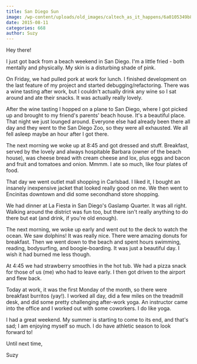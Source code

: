 ```yaml
---
title: San Diego Sun
image: /wp-content/uploads/old_images/caltech_as_it_happens/6a0105349b8251970b01b7c7b9b0a6970b.jpg
date: 2015-08-11
categories: 668
author: Suzy
---
```



Hey there!

I just got back from a beach weekend in San Diego. I'm a little fried - both mentally and physically. My skin is a disturbing shade of pink.

On Friday, we had pulled pork at work for lunch. I finished development on the last feature of my project and started debugging/refactoring. There was a wine tasting after work, but I couldn't actually drink any wine so I sat around and ate their snacks. It was actually really lovely.

After the wine tasting I hopped on a plane to San Diego, where I got picked up and brought to my friend's parents' beach house. It's a beautiful place. That night we just lounged around. Everyone else had already been there all day and they went to the San Diego Zoo, so they were all exhausted. We all fell asleep maybe an hour after I got there.

The next morning we woke up at 8:45 and got dressed and stuff. Breakfast, served by the lovely and always hospitable Barbara (owner of the beach house), was cheese bread with cream cheese and lox, plus eggs and bacon and fruit and tomatoes and onion. Mmmm. I ate so much, like four plates of food.

That day we went outlet mall shopping in Carlsbad. I liked it, I bought an insanely inexpensive jacket that looked really good on me. We then went to Encinitas downtown and did some secondhand store shopping.

We had dinner at La Fiesta in San Diego's Gaslamp Quarter. It was all right. Walking around the district was fun too, but there isn't really anything to do there but eat (and drink, if you're old enough).

The next morning, we woke up early and went out to the deck to watch the ocean. We saw dolphins! It was really nice. There were amazing donuts for breakfast. Then we went down to the beach and spent hours swimming, reading, bodysurfing, and boogie-boarding. It was just a beautiful day. I wish it had burned me less though.

At 4:45 we had strawberry smoothies in the hot tub. We had a pizza snack for those of us (me) who had to leave early. I then got driven to the airport and flew back.

Today at work, it was the first Monday of the month, so there were breakfast burritos (yay!). I worked all day, did a few miles on the treadmill desk, and did some pretty challenging after-work yoga. An instructor came into the office and I worked out with some coworkers. I do like yoga.

I had a great weekend. My summer is starting to come to its end, and that's sad; I am enjoying myself so much. I do have athletic season to look forward to!

Until next time,

Suzy

